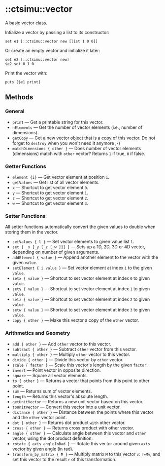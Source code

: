 # ::ctsimu::vector
A basic vector class.

Intialize a vector by passing a list to its constructor:

    set e1 [::ctsimu::vector new [list 1 0 0]]

Or create an empty vector and initialize it later:

    set e2 [::ctsimu::vector new]
    $e2 set 0 1 0

Print the vector with:

    puts [$e1 print]

## Methods

### General

* `print` — Get a printable string for this vector.
* `nElements` — Get the number of vector elements (i.e., number of dimensions).
* `getCopy` — Get a new vector object that is a copy of this vector. Do not forget to `destroy` when you won't need it anymore ;-)
* `matchDimensions { other }` — Does number of vector elements (dimensions) match with `other` vector? Returns `1` if true, `0` if false.

### Getter Functions

* `element {i}` — Get vector element at position `i`.
* `getValues` — Get list of all vector elements.
* `x` — Shortcut to get vector element `0`.
* `y` — Shortcut to get vector element `1`.
* `z` — Shortcut to get vector element `2`.
* `w` — Shortcut to get vector element `3`.

### Setter Functions

All setter functions automatically convert the given values to double when storing them in the vector.

* `setValues { l }` — Set vector elements to given value list `l`.
* `set { _x [_y [_z [_w ]]] }` — Sets up a 1D, 2D, 3D or 4D vector, depending on number of given arguments.
* `addElement { value }` — Append another element to the vector with the given `value`.
* `setElement { i value }` — Set vector element at index `i` to the given `value`.
* `setx { value }` — Shortcut to set vector element at index `0` to given `value`.
* `sety { value }` — Shortcut to set vector element at index `1` to given `value`.
* `setz { value }` — Shortcut to set vector element at index `2` to given `value`.
* `setw { value }` — Shortcut to set vector element at index `3` to given `value`.
* `copy { other }` — Make this vector a copy of the `other` vector.

### Arithmetics and Geometry

* `add { other }` — Add `other` vector to this vector.
* `subtract { other }` — Subtract `other` vector from this vector.
* `multiply { other }` — Multiply `other` vector to this vector.
* `divide { other }` — Divide this vector by `other` vector.
* `scale { factor }` — Scale this vector's length by the given `factor`.
* `invert` — Point vector in opposite direction.
* `square` — Square all vector elements.
* `to { other }` — Returns a vector that points from this point to other point.
* `sum` — Returns sum of vector elements.
* `length` — Returns this vector's absolute length.
* `getUnitVector` — Returns a new unit vector based on this vector.
* `toUnitVector` — Convert this vector into a unit vector.
* `distance { other }` — Distance between the points where this vector and the `other` vector point.
* `dot { other }` — Returns dot product `with` other vector.
* `cross { other }` — Returns cross product with other vector.
* `angle { other }` — Calculate angle between this vector and `other` vector, using the dot product definition.
* `rotate { axis angleInRad }` — Rotate this vector around given `axis` vector by given angle (in rad).
* `transform_by_matrix { M }` — Multiply matrix `M` to this vector `v`: `r=Mv`, and set this vector to the result `r` of this transformation.